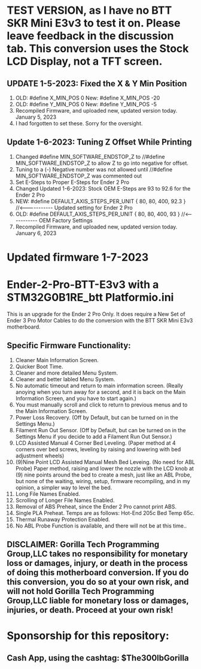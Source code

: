 # TEST VERSION, as I have no BTT SKR Mini E3v3 to test it on. Please leave feedback in the discussion tab. This conversion uses the Stock LCD Display, not a TFT screen.
## UPDATE 1-5-2023: Fixed the X & Y Min Position
1. OLD: #define X_MIN_POS 0  New: #define X_MIN_POS -20
2. OLD: #define Y_MIN_POS 0  New: #define Y_MIN_POS -5
3. Recompiled Firmware, and uploaded new, updated version today. January 5, 2023
4. I had forgotten to set these. Sorry for the oversight.
## Update 1-6-2023: Tuning Z Offset While Printing
1. Changed #define MIN_SOFTWARE_ENDSTOP_Z to //#define MIN_SOFTWARE_ENDSTOP_Z to allow Z to go into negative for offset.
2. Tuning to a (-) Negative number was not allowed until //#define MIN_SOFTWARE_ENDSTOP_Z was commented out
3. Set E-Steps to Proper E-Steps for Ender 2 Pro
4. Changed Updated 1-6-2023: Stock OEM E-Steps are 93 to 92.6 for the Ender 2 Pro
5. NEW: #define DEFAULT_AXIS_STEPS_PER_UNIT   { 80, 80, 400, 92.3 } //<----------- Updated setting for Ender 2 Pro
6. OLD: #define DEFAULT_AXIS_STEPS_PER_UNIT   { 80, 80, 400, 93 } //<----------- OEM Factory Settings
7. Recompiled Firmware, and uploaded new, updated version today. January 6, 2023
# Updated firmware 1-7-2023
# Ender-2-Pro-BTT-E3v3 with a STM32G0B1RE_btt Platformio.ini
This is an upgrade for the Ender 2 Pro Only. It does require a New Set of Ender 3 Pro Motor Cables to do the conversion with the BTT SKR Mini E3v3 motherboard.
## Specific Firmware Functionality:
 1. Cleaner Main Information Screen.
 2. Quicker Boot Time.
 3. Cleaner and more detailed Menu System.
 4. Cleaner and better labled Menu System.
 5. No automatic timeout and return to main information screen. (Really anoying when you turn away for a second, and it is back on the Main Information Screen, and you have to start again.)
 6. You must manually scroll and click to return to previous menus and to the Main Information Screen.
 7. Power Loss Recovery. (Off by Default, but can be turned on in the Settings Menu.)
 8. Filament Run Out Sensor. (Off by Default, but can be turned on in the Settings Menu if you decide to add a Filament Run Out Sensor.)
 9. LCD Assisted Manual 4 Corner Bed Leveling. (Paper method at 4 corners over bed screws, leveling by raising and lowering with bed adjustment wheels)
 10. (9)Nine Point LCD Assisted Manual Mesh Bed Leveing. (No need for ABL Probe) Paper method, raising and lower the nozzle with the LCD knob at (9) nine points around the bed to create a mesh, just like an ABL Probe, but none of the waiting, wiring, setup, firmware recompiling, and in my opinion, a simpler way to level the bed.
 11. Long File Names Enabled.
 12. Scrolling of Longer File Names Enabled.
 13. Removal of ABS Preheat, since the Ender 2 Pro cannot print ABS.
 14. Single PLA Preheat. Temps are as follows: Hot-End 205c Bed Temp 65c.
 15. Thermal Runaway Protection Enabled.
 16. No ABL Probe Function is available, and there will not be at this time..
## DISCLAIMER: Gorilla Tech Programming Group,LLC takes no responsibility for monetary loss or damages, injury, or death in the process of doing this motherboard conversion. If you do this conversion, you do so at your own risk, and will not hold Gorilla Tech Programming Group,LLC liable for monetary loss or damages, injuries, or death. Proceed at your own risk!
# Sponsorship for this repository: 
##  Cash App, using the cashtag: $The300lbGorilla
